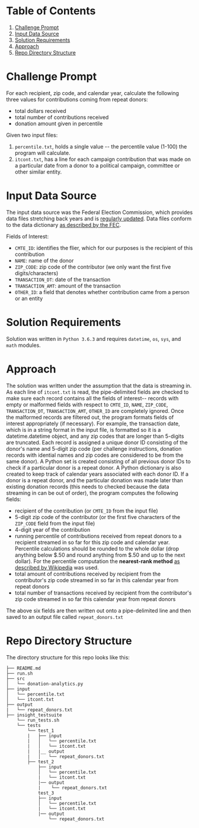 # Table of Contents
1. [Challenge Prompt](README.md#challenge-prompt)
2. [Input Data Source](README.md#input-data-source)
3. [Solution Requirements](README.md#solution-requirements)
4. [Approach](README.md#approach)
5. [Repo Directory Structure](README.md#repo-directory-structure)

# Challenge Prompt
For each recipient, zip code, and calendar year, calculate the following three values for contributions coming from repeat donors:
* total dollars received
* total number of contributions received
* donation amount given in percentile

Given two input files:
1. `percentile.txt`, holds a single value -- the percentile value (1-100) the program will calculate.
2. `itcont.txt`, has a line for each campaign contribution that was made on a particular date from a donor to a political campaign, committee or other similar entity. 

# Input Data Source 
The input data source was the Federal Election Commission, which provides data files stretching back years and is [regularly updated](http://classic.fec.gov/finance/disclosure/ftpdet.shtml). Data files conform to the data dictionary [as described by the FEC](http://classic.fec.gov/finance/disclosure/metadata/DataDictionaryContributionsbyIndividuals.shtml).

Fields of Interest:
* `CMTE_ID`: identifies the flier, which for our purposes is the recipient of this contribution
* `NAME`: name of the donor
* `ZIP_CODE`:  zip code of the contributor (we only want the first five digits/characters)
* `TRANSACTION_DT`: date of the transaction
* `TRANSACTION_AMT`: amount of the transaction
* `OTHER_ID`: a field that denotes whether contribution came from a person or an entity 

# Solution Requirements
Solution was written in `Python 3.6.3` and requires `datetime`, `os`, `sys`, and `math` modules.

# Approach
The solution was written under the assumption that the data is streaming in. As each line of `itcont.txt` is read, the pipe-delimited fields are checked to make sure each record contains all the fields of interest-- records with empty or malformed fields with respect to `CMTE_ID`, `NAME`, `ZIP_CODE`, `TRANSACTION_DT`, `TRANSACTION_AMT`, `OTHER_ID` are completely ignored. Once the malformed records are filtered out, the program formats fields of interest appropriately (if necessary). For example, the transaction date, which is in a string format in the input file, is formatted so it is a datetime.datetime object, and any zip codes that are longer than 5-digits are truncated. Each record is assigned a unique donor ID consisting of the donor's name and 5-digit zip code (per challenge instructions, donation records with idential names and zip codes are considered to be from the same donor). A Python set is created consisting of all previous donor IDs to check if a particular donor is a repeat donor. A Python dictionary is also created to keep track of calendar years associated with each donor ID. If a donor is a repeat donor, and the particular donation was made later than existing donation records (this needs to checked because the data streaming in can be out of order), the program computes the following fields:

* recipient of the contribution (or `CMTE_ID` from the input file)
* 5-digit zip code of the contributor (or the first five characters of the `ZIP_CODE` field from the input file)
* 4-digit year of the contribution
* running percentile of contributions received from repeat donors to a recipient streamed in so far for this zip code and calendar year. Percentile calculations should be rounded to the whole dollar (drop anything below $.50 and round anything from $.50 and up to the next dollar). For the percentile computation the **nearest-rank method** [as described by Wikipedia](https://en.wikipedia.org/wiki/Percentile) was used.
* total amount of contributions received by recipient from the contributor's zip code streamed in so far in this calendar year from repeat donors
* total number of transactions received by recipient from the contributor's zip code streamed in so far this calendar year from repeat donors

The above six fields are then written out onto a pipe-delimited line and then saved to an output file called `repeat_donors.txt`


# Repo Directory Structure

The directory structure for this repo looks like this:

    ├── README.md 
    ├── run.sh
    ├── src
    │   └── donation-analytics.py
    ├── input
    │   └── percentile.txt
    │   └── itcont.txt
    ├── output
    |   └── repeat_donors.txt
    ├── insight_testsuite
        └── run_tests.sh
        └── tests
            └── test_1
            |   ├── input
            |   │   └── percentile.txt
            |   │   └── itcont.txt
            |   |__ output
            |   │   └── repeat_donors.txt
            ├── test_2
                ├── input
                │   └── percentile.txt
                |   └── itcont.txt
                |── output
                |    └── repeat_donors.txt
                test_3
                ├── input
                │   └── percentile.txt
                |   └── itcont.txt
                |── output
                    └── repeat_donors.txt




